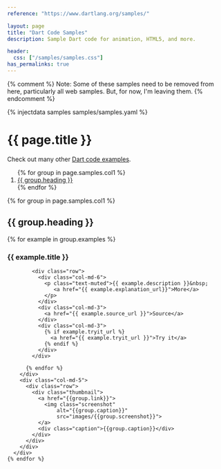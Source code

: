 ```yaml
---
reference: "https://www.dartlang.org/samples/"

layout: page
title: "Dart Code Samples"
description: Sample Dart code for animation, HTML5, and more.

header:
  css: ["/samples/samples.css"]
has_permalinks: true
---
```


{% comment %}
Note: Some of these samples need to be removed from here,
particularly all web samples. But, for now, I'm leaving them.
{% endcomment %}

{% injectdata samples samples/samples.yaml %}

# {{ page.title }}

Check out many other [Dart code examples](/dart-by-example/).

<div class="row">
<div class="col-md-4">
    <div class="bs-sidebar hidden-print" data-spy="affix" data-offset-top="150"
         data-offset-bottom="350" role="complementary">
      <ol class="toc nav bs-sidenav" id="markdown-toc">
      {% for group in page.samples.col1 %}
        <li><a href="#{{group.anchor}}">{{ group.heading }}</a></li>
      {% endfor %}
      </ol>
    </div>
</div>

<div class="col-md-8" >
  <div class="row">
    {% for group in page.samples.col1 %}
      <div class="row">
        <h2 class="has-permalinks" id="{{group.anchor}}">{{ group.heading }}</h2>
      </div>
      <div class="row">
        <div class="col-md-7 group">
          {% for example in group.examples %}
            <div class="row">
              <h3 class="title">{{ example.title }}</h3>
            </div>

            <div class="row">
              <div class="col-md-6">
                <p class="text-muted">{{ example.description }}&nbsp;
                   <a href="{{ example.explanation_url}}">More</a>
                </p>
              </div>
              <div class="col-md-3">
                <a href="{{ example.source_url }}">Source</a>
              </div>
              <div class="col-md-3">
                {% if example.tryit_url %}
                  <a href="{{ example.tryit_url }}">Try it</a>
                {% endif %}
              </div>
            </div>

          {% endfor %}
        </div>
        <div class="col-md-5">
          <div class="row">
            <div class="thumbnail">
              <a href="{{group.link}}">
                <img class="screenshot"
                    alt="{{group.caption}}"
                    src="images/{{group.screenshot}}">
              </a>
              <div class="caption">{{group.caption}}</div>
            </div>
          </div>
        </div>
      </div>
    {% endfor %}
  </div>
</div>

